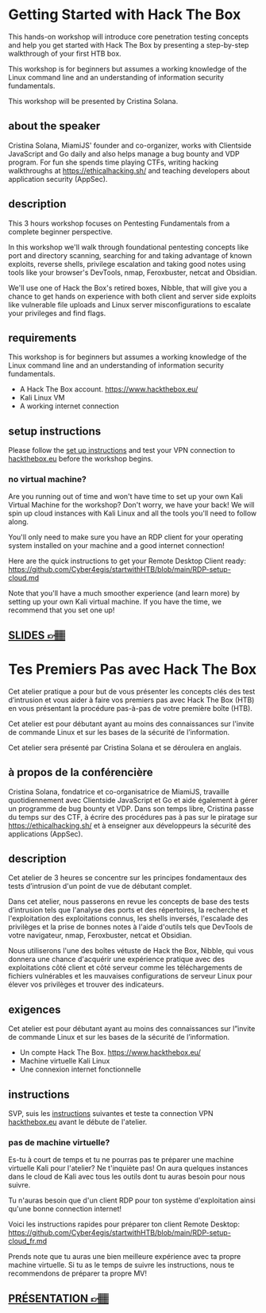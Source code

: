 # Getting Started with Hack The Box 
This hands-on workshop will introduce core penetration testing concepts and help you get started with Hack The Box by presenting a step-by-step walkthrough of your first HTB box.

This workshop is for beginners but assumes a working knowledge of the Linux command line and an understanding of information security fundamentals.

This workshop will be presented by Cristina Solana.

## about the speaker

Cristina Solana, MiamiJS' founder and co-organizer, works with Clientside JavaScript and Go daily and also helps manage a bug bounty and VDP program. For fun she spends time playing CTFs, writing hacking walkthroughs at https://ethicalhacking.sh/ and teaching developers about application security (AppSec).

## description

This 3 hours workshop focuses on Pentesting Fundamentals from a complete beginner perspective. 

In this workshop we'll walk through foundational pentesting concepts like port and directory scanning, searching for and taking advantage of known exploits, reverse shells, privilege escalation and taking good notes using tools like your browser's DevTools, nmap, Feroxbuster, netcat and Obsidian.

We'll use one of Hack the Box's retired boxes, Nibble, that will give you a chance to get hands on experience with both client and server side exploits like vulnerable file uploads and Linux server misconfigurations to escalate your privileges and find flags.

## requirements

This workshop is for beginners but assumes a working knowledge of the Linux command line and an understanding of information security fundamentals.

* A Hack The Box account. https://www.hackthebox.eu/
* Kali Linux VM
* A working internet connection

## setup instructions

Please follow the [set up instructions](00-set-up.md) and test your VPN connection to [hackthebox.eu](https://www.hackthebox.eu/) before the workshop begins.

### no virtual machine?

Are you running out of time and won't have time to set up your own Kali Virtual Machine for the workshop? Don't worry, we have your back! We will spin up cloud instances with Kali Linux and all the tools you'll need to follow along. 

You'll only need to make sure you have an RDP client for your operating system installed on your machine and a good internet connection!

Here are the quick instructions to get your Remote Desktop Client ready: https://github.com/Cyber4egis/startwithHTB/blob/main/RDP-setup-cloud.md

Note that you'll have a much smoother experience (and learn more) by setting up your own Kali virtual machine. If you have the time, we recommend that you set one up!

## [SLIDES 👉🏽](/slides/01-slide.md)

# Tes Premiers Pas avec Hack The Box
Cet atelier pratique a pour but de vous présenter les concepts clés des test d’intrusion et vous aider à faire vos premiers pas avec Hack The Box (HTB) en vous présentant la procédure pas-à-pas de votre première boîte (HTB). 

Cet atelier est pour débutant ayant au moins des connaissances sur l'invite de commande Linux et sur les bases de la sécurité de l’information. 

Cet atelier sera présenté par Cristina Solana et se déroulera en anglais.

## à propos de la conférencière

Cristina Solana, fondatrice et co-organisatrice de MiamiJS, travaille quotidiennement avec Clientside JavaScript et Go et aide également à gérer un programme de bug bounty et VDP. Dans son temps libre, Cristina passe du temps  sur des CTF, à écrire des procédures pas à pas sur le piratage sur https://ethicalhacking.sh/ et à enseigner aux développeurs la sécurité des applications (AppSec).

## description 

Cet atelier de 3 heures se concentre sur les principes fondamentaux des tests d’intrusion d'un point de vue de débutant complet.

Dans cet atelier, nous passerons en revue les concepts de base des tests d’intrusion tels que l'analyse des ports et des répertoires, la recherche et l'exploitation des exploitations connus, les shells inversés, l'escalade des privilèges et la prise de bonnes notes à l'aide d'outils tels que DevTools de votre navigateur, nmap, Feroxbuster, netcat et Obsidian.

Nous utiliserons l'une des boîtes vétuste de Hack the Box, Nibble, qui vous donnera une chance d'acquérir une expérience pratique avec des exploitations côté client et côté serveur comme les téléchargements de fichiers vulnérables et les mauvaises configurations de serveur Linux pour élever vos privilèges et trouver des indicateurs.

## exigences

Cet atelier est pour débutant ayant au moins des connaissances sur l”invite de commande Linux et sur les bases de la sécurité de l’information.

* Un compte Hack The Box. https://www.hackthebox.eu/
* Machine virtuelle Kali Linux
* Une connexion internet fonctionnelle

## instructions

SVP, suis les [instructions](00-set-up_fr.md) suivantes et teste ta connection VPN [hackthebox.eu](https://www.hackthebox.eu/) avant le débute de l'atelier.

### pas de machine virtuelle?

Es-tu à court de temps et tu ne pourras pas te préparer une machine virtuelle Kali pour l'atelier? Ne t'inquiète pas! On aura quelques instances dans le cloud de Kali avec tous les outils dont tu auras besoin pour nous suivre. 

Tu n'auras besoin que d'un client RDP pour ton système d'exploitation ainsi qu'une bonne connection internet!

Voici les instructions rapides pour préparer ton client Remote Desktop: https://github.com/Cyber4egis/startwithHTB/blob/main/RDP-setup-cloud_fr.md

Prends note que tu auras une bien meilleure expérience avec ta propre machine virtuelle. Si tu as le temps de suivre les instructions, nous te recommendons de préparer ta propre MV!

## [PRÉSENTATION 👉🏽](/slides/01-slide.md)
